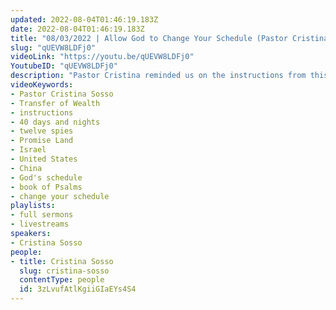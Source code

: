 ```yaml
---
updated: 2022-08-04T01:46:19.183Z
date: 2022-08-04T01:46:19.183Z
title: "08/03/2022 | Allow God to Change Your Schedule (Pastor Cristina Sosso)"
slug: "qUEVW8LDFj0"
videoLink: "https://youtu.be/qUEVW8LDFj0"
YoutubeID: "qUEVW8LDFj0"
description: "Pastor Cristina reminded us on the instructions from this past Sunday about spending time with God for 40 days and nights. She also references the twelve spies regarding the Promise Land and how the ten negative spies cost the nation of Israel the promise land for years. Pastor Cris also calls for us to pray for the United States and China as nations. During these 40 days and beyond, we need to allow God to rearrange our schedule and don't allow anyone to talk you out of what God says."
videoKeywords:
- Pastor Cristina Sosso
- Transfer of Wealth
- instructions
- 40 days and nights
- twelve spies
- Promise Land
- Israel
- United States
- China
- God's schedule
- book of Psalms
- change your schedule
playlists:
- full sermons
- livestreams
speakers:
- Cristina Sosso
people:
- title: Cristina Sosso
  slug: cristina-sosso
  contentType: people
  id: 3zLvufAtlKgiiGIaEYs4S4
---
```

